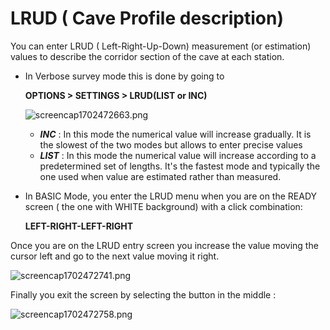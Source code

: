 # LRUD ( Cave Profile description)

You can enter LRUD ( Left-Right-Up-Down) measurement (or estimation) values to describe the corridor section of the cave at each station.

- In Verbose survey mode this is done by going to 


    **OPTIONS > SETTINGS > LRUD(LIST or INC)**

    ![screencap1702472663.png](screencap1702472663.png)
    - _**INC**_ : In this mode the numerical value will increase gradually. It is the slowest of the two modes but allows to enter precise values
    - **_LIST_** : In this mode the numerical value will increase according to a predetermined set of lengths. It's the fastest mode and typically the one used when value are estimated rather than measured.

- In BASIC Mode, you enter the LRUD menu when you are on the READY screen ( the one with WHITE background) with a click combination:

    **LEFT-RIGHT-LEFT-RIGHT**

Once you are on the LRUD entry screen you increase the value moving the cursor left and go to the next value moving it right.

  ![screencap1702472741.png](screencap1702472741.png)

Finally you exit the screen by selecting the button in the middle :

  ![screencap1702472758.png](screencap1702472758.png)


